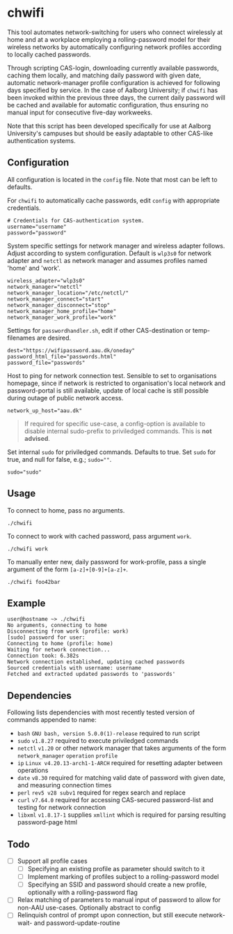 # chwifi
This tool automates network-switching for users who connect wirelessly at home and at a workplace employing a rolling-password model for their wireless networks by automatically configuring network profiles according to locally cached passwords. 

Through scripting CAS-login, downloading currently available passwords, caching them locally, and matching daily password with given date, automatic network-manager profile configuration is achieved for following days specified by service. 
In the case of Aalborg University; if `chwifi` has been invoked within the previous three days, the current daily password will be cached and available for automatic configuration, thus ensuring no manual input for consecutive five-day workweeks.

Note that this script has been developed specifically for use at Aalborg University's campuses but should be easily adaptable to other CAS-like authentication systems.

## Configuration
All configuration is located in the `config` file. Note that most can be left to defaults. 

For `chwifi` to automatically cache passwords, edit `config` with appropriate credentials.
```shell
# Credentials for CAS-authentication system.
username="username"
password="password"
```

System specific settings for network manager and wireless adapter follows. Adjust according to system configuration. Default is `wlp3s0` for network adapter and `netctl` as network manager and assumes profiles named 'home' and 'work'.
```shell
wireless_adapter="wlp3s0"
network_manager="netctl"
network_manager_location="/etc/netctl/"
network_manager_connect="start"
network_manager_disconnect="stop"
network_manager_home_profile="home"
network_manager_work_profile="work"
```

Settings for `passwordhandler.sh`, edit if other CAS-destination or temp-filenames are desired.
```shell
dest="https://wifipassword.aau.dk/oneday"
password_html_file="passwords.html"
password_file="passwords"
```

Host to ping for network connection test. Sensible to set to organisations homepage, since if network is restricted to organisation's local network and password-portal is still available, update of local cache is still possible during outage of public network access.
```shell
network_up_host="aau.dk"
```

> If required for specific use-case, a config-option is available to disable internal sudo-prefix to priviledged commands. This is **not advised**.

Set internal `sudo` for priviledged commands. Defaults to true. Set `sudo` for true, and null for false, e.g.; `sudo=""`.
```shell
sudo="sudo"
```

## Usage
To connect to home, pass no arguments.
```shell
./chwifi
```

To connect to work with cached password, pass argument `work`.
```shell
./chwifi work
```

To manually enter new, daily password for work-profile, pass a single argument of the form `[a-z]+[0-9]+[a-z]+`.
```shell
./chwifi foo42bar
```

## Example
```
user@hostname ~> ./chwifi
No arguments, connecting to home
Disconnecting from work (profile: work)
[sudo] password for user:
Connecting to home (profile: home)
Waiting for network connection...
Connection took: 6.382s
Network connection established, updating cached passwords
Sourced credentials with username: username
Fetched and extracted updated passwords to 'passwords'
```

## Dependencies
Following lists dependencies with most recently tested version of commands appended to name:
- `bash` `GNU bash, version 5.0.0(1)-release` required to run script
- `sudo` `v1.8.27` required to execute priviledged commands
- `netctl` `v1.20` or other network manager that takes arguments of the form `network_manager` `operation` `profile`
- `ip` `Linux v4.20.13-arch1-1-ARCH` required for resetting adapter between operations
- `date` `v8.30` required for matching valid date of password with given date, and measuring connection times
- `perl` `rev5 v28 subv1` required for regex search and replace
- `curl` `v7.64.0` required for accessing CAS-secured password-list and testing for network connection
- `libxml` `v1.8.17-1` supplies `xmllint` which is required for parsing resulting password-page html

## Todo
- [ ] Support all profile cases
    - [ ] Specifying an existing profile as parameter should switch to it
    - [ ] Implement marking of profiles subject to a rolling-password model
    - [ ] Specifying an SSID and password should create a new profile, optionally with a rolling-password flag
- [ ] Relax matching of parameters to manual input of password to allow for non-AAU use-cases. Optionally abstract to config
- [ ] Relinquish control of prompt upon connection, but still execute network-wait- and password-update-routine 
